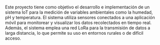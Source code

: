 Este proyecto tiene como objetivo el desarrollo e implementación de un sistema IoT para la medición de variables ambientales como la humedad, pH y temperatura. El sistema utiliza sensores conectados a una aplicación móvil para monitorear y visualizar los datos recolectados en tiempo real. Además, el sistema emplea una red LoRa para la transmisión de datos a larga distancia, lo que permite su uso en entornos rurales o de difícil acceso.

